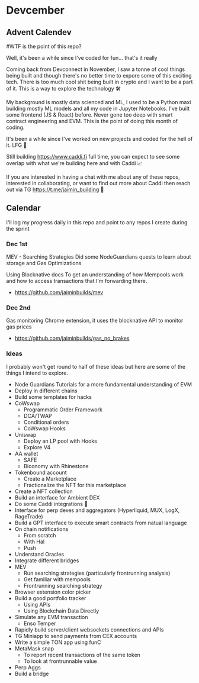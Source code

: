 # Devcember

## Advent Calendev

#WTF is the point of this repo?

Well, it's been a while since I've coded for fun... that's it really

Coming back from Devconnect in November, I saw a tonne of cool things being built and though there's no better time to expore some of this exciting tech. There is too much cool shit being built in crypto and I want to be a part of it. This is a way to explore the technology 🛠️

My background is mostly data scienced and ML, I used to be a Python maxi building mostly ML models and all my code in Jupyter Notebooks. I've built some frontend (JS & React) before. Never gone too deep with smart contract engineering and EVM. This is the point of doing this month of coding.

It's been a while since I've worked on new projects and coded for the hell of it. LFG 💪

Still building https://www.caddi.fi full time, you can expect to see some overlap with what we're building here and with Caddi 📈

If you are interested in having a chat with me about any of these repos, interested in collaborating, or want to find out more about Caddi then reach out via TG https://t.me/jaimin_building 🫡

## Calendar

I'll log my progress daily in this repo and point to any repos I create during the sprint

### Dec 1st
MEV - Searching Strategies
Did some NodeGuardians quests to learn about storage and Gas Optimizations

Using Blocknative docs
To get an understanding of how Mempools work and how to access transactions that I'm forwarding there.
- https://github.com/jaiminbuilds/mev

### Dec 2nd
Gas monitoring Chrome extension, it uses the blocknative API to monitor gas prices 

- https://github.com/jaiminbuilds/gas_no_brakes

### Ideas
I probably won't get round to half of these ideas but here are some of the things I intend to explore.

- Node Guardians Tutorials for a more fundamental understanding of EVM
- Deploy in different chains
- Build some templates for hacks
- CoWswap
  - Programmatic Order Framework
  - DCA/TWAP
  - Conditional orders
  - CoWswap Hooks
- Uniswap
  - Deploy an LP pool with Hooks
  - Explore V4
- AA wallet
  - SAFE
  - Biconomy with Rhinestone
- Tokenbound account
  - Create a Marketplace
  - Fractionalize the NFT for this marketplace
- Create a NFT collection
- Build an interface for Ambient DEX
- Do some Caddi integrations 👀
- Interface for perp dexes and aggregators (Hyperliquid, MUX, LogX, RageTrade)
- Build a GPT interface to execute smart contracts from natual language
- On chain notifications 
  - From scratch
  - With Hal
  - Push
- Understand Oracles
- Integrate different bridges
- MEV
  - Run searching strategies (particularly frontrunning analysis)
  - Get familiar with mempools
  - Frontrunning searching strategy
- Browser extension color picker
- Build a good portfolio tracker
  - Using APIs
  - Using Blockchain Data Directly
- Simulate any EVM transaction
  - Enso Temper
- Rapidly build server/client websockets connections and APIs
- TG Miniapp to send payments from CEX accounts
- Write a simple TON app using funC
- MetaMask snap
  - To report recent transactions of the same token
  - To look at frontrunnable value
- Perp Aggs
- Build a bridge




